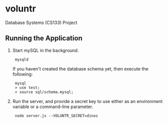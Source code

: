 voluntr
=======

Database Systems (CS133) Project

Running the Application
-----------------------
1. Start mySQL in the background.

        mysqld

    If you haven't created the database schema yet, then execute the following:

        mysql
        > use test;
        > source sql/schema.mysql;

2. Run the server, and provide a secret key to use either as an environment
variable or a command-line parameter.

        node server.js --VOLUNTR_SECRET=dinos
